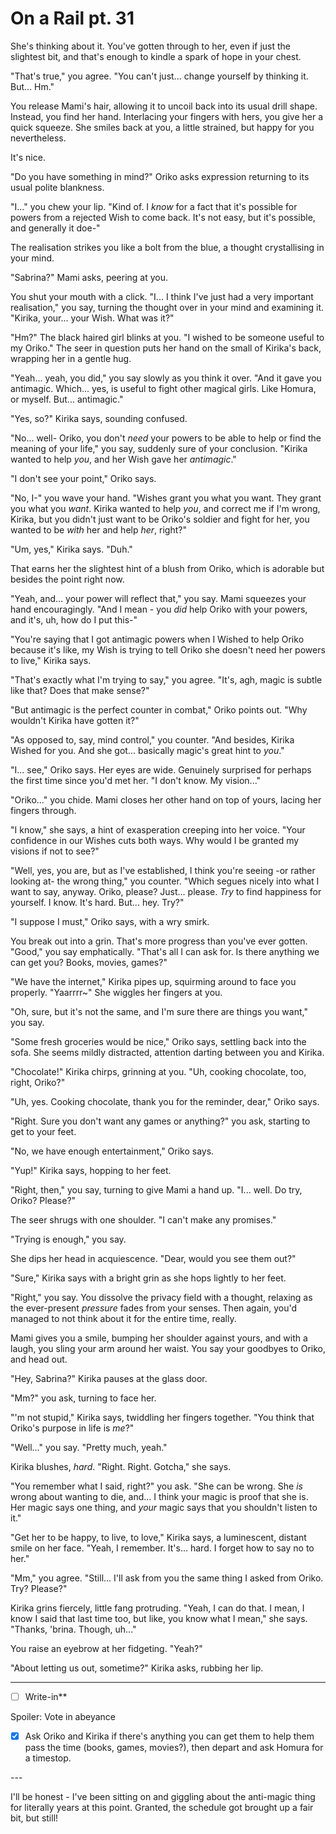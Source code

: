 # On a Rail pt. 31

She's thinking about it. You've gotten through to her, even if just the slightest bit, and that's enough to kindle a spark of hope in your chest.

"That's true," you agree. "You can't just... change yourself by thinking it. But... Hm."

You release Mami's hair, allowing it to uncoil back into its usual drill shape. Instead, you find her hand. Interlacing your fingers with hers, you give her a quick squeeze. She smiles back at you, a little strained, but happy for you nevertheless.

It's nice.

"Do you have something in mind?" Oriko asks expression returning to its usual polite blankness.

"I..." you chew your lip. "Kind of. I *know* for a fact that it's possible for powers from a rejected Wish to come back. It's not easy, but it's possible, and generally it doe-"

The realisation strikes you like a bolt from the blue, a thought crystallising in your mind.

"Sabrina?" Mami asks, peering at you.

You shut your mouth with a click. "I... I think I've just had a very important realisation," you say, turning the thought over in your mind and examining it. "Kirika, your... your Wish. What was it?"

"Hm?" The black haired girl blinks at you. "I wished to be someone useful to my Oriko." The seer in question puts her hand on the small of Kirika's back, wrapping her in a gentle hug.

"Yeah... yeah, you did," you say slowly as you think it over. "And it gave you antimagic. Which... yes, is useful to fight other magical girls. Like Homura, or myself. But... antimagic."

"Yes, so?" Kirika says, sounding confused.

"No... well- Oriko, you don't *need* your powers to be able to help or find the meaning of your life," you say, suddenly sure of your conclusion. "Kirika wanted to help *you*, and her Wish gave her *antimagic*."

"I don't see your point," Oriko says.

"No, I-" you wave your hand. "Wishes grant you what you want. They grant you what you *want*. Kirika wanted to help *you*, and correct me if I'm wrong, Kirika, but you didn't just want to be Oriko's soldier and fight for her, you wanted to be *with* her and help *her*, right?"

"Um, yes," Kirika says. "Duh."

That earns her the slightest hint of a blush from Oriko, which is adorable but besides the point right now.

"Yeah, and... your power will reflect that," you say. Mami squeezes your hand encouragingly. "And I mean - you *did* help Oriko with your powers, and it's, uh, how do I put this-"

"You're saying that I got antimagic powers when I Wished to help Oriko because it's like, my Wish is trying to tell Oriko she doesn't need her powers to live," Kirika says.

"That's exactly what I'm trying to say," you agree. "It's, agh, magic is subtle like that? Does that make sense?"

"But antimagic is the perfect counter in combat," Oriko points out. "Why wouldn't Kirika have gotten it?"

"As opposed to, say, mind control," you counter. "And besides, Kirika Wished for you. And she got... basically magic's great hint to *you*."

"I... see," Oriko says. Her eyes are wide. Genuinely surprised for perhaps the first time since you'd met her. "I don't know. My vision..."

"Oriko..." you chide. Mami closes her other hand on top of yours, lacing her fingers through.

"I know," she says, a hint of exasperation creeping into her voice. "Your confidence in our Wishes cuts both ways. Why would I be granted my visions if not to see?"

"Well, yes, you are, but as I've established, I think you're seeing -or rather looking at- the wrong thing," you counter. "Which segues nicely into what I want to say, anyway. Oriko, please? Just... please. *Try* to find happiness for yourself. I know. It's hard. But... hey. Try?"

"I suppose I must," Oriko says, with a wry smirk.

You break out into a grin. That's more progress than you've ever gotten. "Good," you say emphatically. "That's all I can ask for. Is there anything we can get you? Books, movies, games?"

"We have the internet," Kirika pipes up, squirming around to face you properly. "Yaarrrr\~" She wiggles her fingers at you.

"Oh, sure, but it's not the same, and I'm sure there are things you want," you say.

"Some fresh groceries would be nice," Oriko says, settling back into the sofa. She seems mildly distracted, attention darting between you and Kirika.

"Chocolate!" Kirika chirps, grinning at you. "Uh, cooking chocolate, too, right, Oriko?"

"Uh, yes. Cooking chocolate, thank you for the reminder, dear," Oriko says.

"Right. Sure you don't want any games or anything?" you ask, starting to get to your feet.

"No, we have enough entertainment," Oriko says.

"Yup!" Kirika says, hopping to her feet.

"Right, then," you say, turning to give Mami a hand up. "I... well. Do try, Oriko? Please?"

The seer shrugs with one shoulder. "I can't make any promises."

"Trying is enough," you say.

She dips her head in acquiescence. "Dear, would you see them out?"

"Sure," Kirika says with a bright grin as she hops lightly to her feet.

"Right," you say. You dissolve the privacy field with a thought, relaxing as the ever-present *pressure* fades from your senses. Then again, you'd managed to not think about it for the entire time, really.

Mami gives you a smile, bumping her shoulder against yours, and with a laugh, you sling your arm around her waist. You say your goodbyes to Oriko, and head out.

"Hey, Sabrina?" Kirika pauses at the glass door.

"Mm?" you ask, turning to face her.

"'m not stupid," Kirika says, twiddling her fingers together. "You think that Oriko's purpose in life is *me*?"

"Well..." you say. "Pretty much, yeah."

Kirika blushes, *hard*. "Right. Right. Gotcha," she says.

"You remember what I said, right?" you ask. "She can be wrong. She *is* wrong about wanting to die, and... I think your magic is proof that she is. Her magic says one thing, and *your* magic says that you shouldn't listen to it."

"Get her to be happy, to live, to love," Kirika says, a luminescent, distant smile on her face. "Yeah, I remember. It's... hard. I forget how to say no to her."

"Mm," you agree. "Still... I'll ask from you the same thing I asked from Oriko. Try? Please?"

Kirika grins fiercely, little fang protruding. "Yeah, I can do that. I mean, I know I said that last time too, but like, you know what I mean," she says. "Thanks, 'brina. Though, uh..."

You raise an eyebrow at her fidgeting. "Yeah?"

"About letting us out, sometime?" Kirika asks, rubbing her lip.

---

- [ ] Write-in**

Spoiler: Vote in abeyance

- [x] Ask Oriko and Kirika if there's anything you can get them to help them pass the time (books, games, movies?), then depart and ask Homura for a timestop.

---​

I'll be honest - I've been sitting on and giggling about the anti-magic thing for literally years at this point. Granted, the schedule got brought up a fair bit, but still! ![:p](data:image/gif;base64,R0lGODlhAQABAIAAAAAAAP///yH5BAEAAAAALAAAAAABAAEAAAIBRAA7 "Stick Out Tongue    :p")
